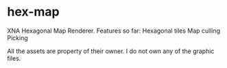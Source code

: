 hex-map
=======

XNA Hexagonal Map Renderer.
Features so far:
Hexagonal tiles
Map culling
Picking


All the assets are property of their owner. I do not own any of the graphic files.
